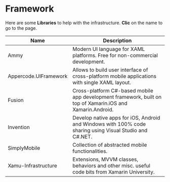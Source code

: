 # Framework

Here are some **Libraries** to help with the infrastructure. **Clic** on the name to go to the page.

| **Name**              |  **Description**                                                                                            |
|-----------------------|-------------------------------------------------------------------------------------------------------------|
| Ammy                  | Modern UI language for XAML platforms. Free for non-commercial development.                                 |
| Appercode.UIFramework | Allows to build user interface of cross-platform mobile applications with single XAML layout.               |
| Fusion                | Cross-platform C#-based mobile app development framework, built on top of Xamarin.iOS and Xamarin.Android.  |
| Invention             | Develop native apps for iOS, Android and Windows with 100% code sharing using Visual Studio and C#.NET.     |
| SimplyMobile          | Collection of abstracted mobile functionalities.                                                            |
| Xamu-Infrastructure   | Extensions, MVVM classes, behaviors and other misc. useful code bits from Xamarin University.               |
